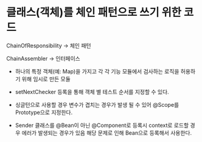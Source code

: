 # 클래스(객체)를 체인 패턴으로 쓰기 위한 코드

ChainOfResponsibility -> 체인 패턴

ChainAssembler -> 인터페이스

* 하나의 특정 객체(예: Map)을 가지고 각 각 기능 모듈에서 검사하는 로직을 허용하기 위해 임시로 만든 모듈
* setNextChecker 등록을 통해 객체 별 테스트 순서를 지정할 수 있다.
* 싱글턴으로 사용할 경우 변수가 겹치는 경우가 발생 될 수 있어 @Scope를 Prototype으로 지정한다.

* Sender 클래스를 @Bean이 아닌 @Component로 등록시 context로 로드할 경우 에러가 발생되는 경우가 있음
해당 문제로 인해 Bean으로 등록해서 사용한다.
